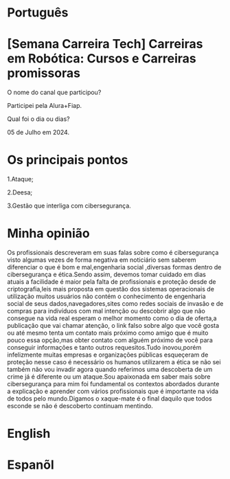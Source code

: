# Português

# [Semana Carreira Tech] Carreiras em Robótica: Cursos e Carreiras promissoras

O nome do canal que participou?

Participei pela Alura+Fiap.

Qual foi o dia ou dias?

05 de Julho em 2024.

# Os principais pontos

1.Ataque;

2.Deesa;

3.Gestão que interliga com cibersegurança.


# Minha opinião 

<P>Os profissionais descreveram em suas falas sobre  como é cibersegurança visto  algumas vezes de forma negativa  em noticiário sem saberem diferenciar o que é bom e mal,engenharia social ,diversas formas dentro de cibersegurança e  ética.Sendo assim, devemos tomar cuidado em dias atuais a facilidade é maior pela falta de profissionais e proteção desde de criptografia,leis mais proposta em questão dos sistemas operacionais de utilização muitos usuários não contém o conhecimento de engenharia social de seus dados,navegadores,sites como redes sociais de invasão e de compras para indivíduos com mal intenção ou descobrir algo que não consegue na vida real esperam o melhor momento como o dia de oferta,a publicação que vai chamar atenção,  o link falso sobre algo que você gosta ou até mesmo tenta um contato mais próximo como amigo que é muito pouco essa opção,mas obter contato com alguém próximo de você para conseguir informações e tanto  outros requesitos.Tudo inovou,porém  infelizmente muitas empresas e organizações públicas esqueçeram de proteção nesse caso é necessário os humanos utilizarem a ética se não sei também não vou invadir agora quando referimos uma descoberta de um crime já é diferente ou um ataque.Sou apaixonada em saber mais sobre cibersegurança para mim foi fundamental os contextos abordados durante a explicação e aprender com vários profissionais  que  é importante na vida de todos pelo mundo.Digamos o xaque-mate é o final daquilo que todos esconde se não é descoberto continuam mentindo.</P>


# English 



# Espanõl 






